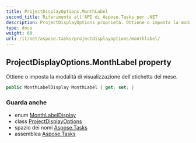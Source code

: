 ```yaml
---
title: ProjectDisplayOptions.MonthLabel
second_title: Riferimento all'API di Aspose.Tasks per .NET
description: ProjectDisplayOptions proprietà. Ottiene o imposta la modalità di visualizzazione delletichetta del mese.
type: docs
weight: 60
url: /it/net/aspose.tasks/projectdisplayoptions/monthlabel/
---
```

## ProjectDisplayOptions.MonthLabel property

Ottiene o imposta la modalità di visualizzazione dell'etichetta del mese.

```csharp
public MonthLabelDisplay MonthLabel { get; set; }
```

### Guarda anche

* enum [MonthLabelDisplay](../../monthlabeldisplay/)
* class [ProjectDisplayOptions](../)
* spazio dei nomi [Aspose.Tasks](../../projectdisplayoptions/)
* assemblea [Aspose.Tasks](../../../)


